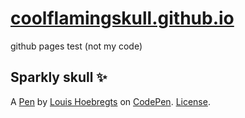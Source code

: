 # [coolflamingskull.github.io](https://temporalsyntax.github.io/coolflamingskulll/)
github pages test (not my code)


Sparkly skull ✨
--


A [Pen](https://codepen.io/Mamboleoo/pen/yLbxYdx) by [Louis Hoebregts](https://codepen.io/Mamboleoo) on [CodePen](https://codepen.io). [License](https://codepen.io/license/pen/yLbxYdx).
